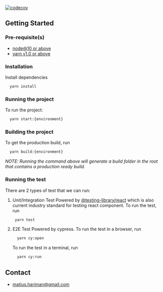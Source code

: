 [![codecov](https://codecov.io/gh/matiushariman/react-spotify-clone-webapp/branch/main/graph/badge.svg?token=H8G6PIBHIG)](https://codecov.io/gh/matiushariman/react-spotify-clone-webapp)

## Getting Started

### Pre-requisite(s)

- [node@10 or above](https://nodejs.org/en/)
- [yarn v1.0 or above](https://yarnpkg.com/)

### Installation

Install dependencies
   ```sh
     yarn install
   ```

### Running the project

To run the project:

```sh
  yarn start:{environment}
```

### Building the project

To get the production build, run

```sh
  yarn build:{environment}
```

_NOTE: Running the command above will generate a build folder in the root that contains a production ready build._

### Running the test

There are 2 types of test that we can run:

1. Unit/Integration Test
   Powered by [@testing-library/react](https://testing-library.com/docs/react-testing-library/intro/) which is also current industry standard for testing react component.
   To run the test, run
   ```sh
    yarn test
   ```
2. E2E Test
   Powered by cypress.
   To run the test in a browser, run

   ```sh
     yarn cy:open
   ```

   To run the test in a terminal, run

   ```sh
     yarn cy:run
   ```

## Contact

- matius.hariman@gmail.com

